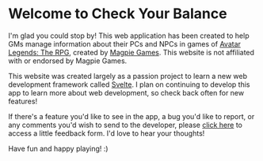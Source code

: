 <div>

# Welcome to Check Your Balance
I'm glad you could stop by! This web application has been created to help GMs manage information about their PCs and NPCs in games of [Avatar Legends: The RPG](https://magpiegames.com/), created by [Magpie Games](https://magpiegames.com/). This website is not affiliated with or endorsed by Magpie Games.

This website was created largely as a passion project to learn a new web development framework called [Svelte](https://svelte.dev/). I plan on continuing to develop this app to learn more about web development, so check back often for new features!

If there's a feature you'd like to see in the app, a bug you'd like to report, or any comments you'd wish to send to the developer, please [click here](/feedback) to access a little feedback form. I'd love to hear your thoughts!

Have fun and happy playing! :)

</div>

<style>
	div {
		color: var(--theme-colors-text);
		padding: var(--theme-space-separation);
	}

	a:link {
		color: var(--theme-colors-text-contrast);
	}

	a:visited {
		color: var(--theme-colors-text-contrast);
	}

	a:hover {
		color: var(--theme-colors-background-contrast);
	}
</style>